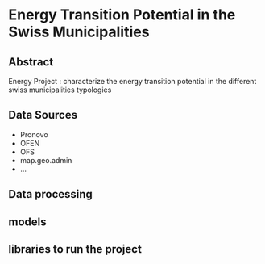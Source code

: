 # Energy Transition Potential in the Swiss Municipalities

## Abstract
Energy Project : characterize the energy transition potential in the different swiss municipalities typologies

## Data Sources
- Pronovo 
- OFEN
- OFS
- map.geo.admin
- ...

## Data processing 

## models 

## libraries to run the project



